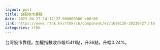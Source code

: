 ```yaml
---
layout: post
title: 台股收市靠穩
date: 2023-04-27 14:12:27.000000000 +08:00
link: https://news.rthk.hk/rthk/ch/component/k2/1698120-20230427.htm
categories: rthk
---
```


台灣股市靠穩。加權指數收市報15411點，升36點，升幅0.24%。
